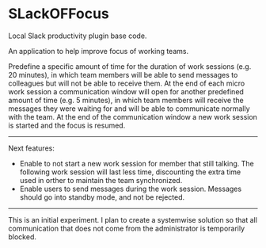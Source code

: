 # SLackOFFocus
Local Slack productivity plugin base code.

An application to help improve focus of working teams. 

Predefine a specific amount of time for the duration of work sessions (e.g. 20 minutes), in which team members will be able to send messages to colleagues but will not be able to receive them. At the end of each micro work session a communication window will open for another predefined amount of time (e.g. 5 minutes), in which team members will receive the messages they were waiting for and will be able to communicate normally with the team. At the end of the communication window a new work session is started and the focus is resumed.

---

Next features:

  - Enable to not start a new work session for member that still talking. The following work session will last less time, discounting the extra time used in orther to maintain the team synchronized.
  - Enable users to send messages during the work session. Messages should go into standby mode, and not be rejected.
  

---

This is an initial experiment. I plan to create a systemwise solution so that all communication that does not come from the administrator is temporarily blocked.
